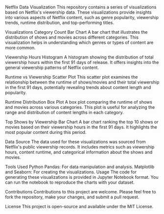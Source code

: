 Netflix Data Visualization
This repository contains a series of visualizations based on Netflix's viewership data. These visualizations provide insights into various aspects of Netflix content, such as genre popularity, viewership trends, runtime distribution, and top-performing titles.

Visualizations
Category Count Bar Chart
A bar chart that illustrates the distribution of shows and movies across different categories. This visualization helps in understanding which genres or types of content are more common.

Viewership Hours Histogram
A histogram showing the distribution of total viewership hours within the first 91 days of release. It offers insights into the general viewership patterns of Netflix content.

Runtime vs Viewership Scatter Plot
This scatter plot examines the relationship between the runtime of shows/movies and their total viewership in the first 91 days, potentially revealing trends about content length and popularity.

Runtime Distribution Box Plot
A box plot comparing the runtime of shows and movies across various categories. This plot is useful for analyzing the range and distribution of content lengths in each category.

Top Shows by Viewership Bar Chart
A bar chart ranking the top 10 shows or movies based on their viewership hours in the first 91 days. It highlights the most popular content during this period.

Data Source
The data used for these visualizations was sourced from Netflix's public viewership records. It includes metrics such as viewership hours, content runtime, and categorical information about the shows and movies.

Tools Used
Python
Pandas: For data manipulation and analysis.
Matplotlib and Seaborn: For creating the visualizations.
Usage
The code for generating these visualizations is provided in Jupyter Notebook format. You can run the notebook to reproduce the charts with your dataset.

Contributions
Contributions to this project are welcome. Please feel free to fork the repository, make your changes, and submit a pull request.

License
This project is open-source and available under the MIT License.
